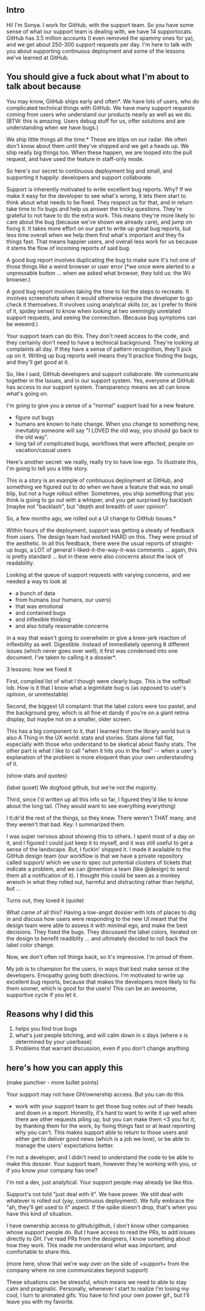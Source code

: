 ## Intro

Hi! I'm Sonya. I work for GitHub, with the support team. So you have some sense of what our support team is dealing with, we have 14 supportocats. GitHub has 3.5 million accounts (I even removed the spammy ones for ya), and we get about 250-300 support requests per day. I'm here to talk with you about supporting continuous deployment and some of the lessons we've learned at GitHub.

## You should give a fuck about what I'm about to talk about because

You may know, GitHub ships early and often*. We have lots of users, who do complicated technical things with GitHub. We have many support requests coming from users who understand our products nearly as well as we do. (BTW: this is amazing. Users debug stuff for us, offer solutions and are understanding when we have bugs.)

We ship little things all the time.* These are blips on our radar. We often don't know about them until they've shipped and we get a heads up.
We ship really big things too. When these happen, we are looped into the pull request, and have used the feature in staff-only mode.

So here's our secret to continuous deployment big and small, and supporting it happily: developers and support collaborate.

Support is inherently motivated to write excellent bug reports. Why? If we make it easy for the developer to see what's wrong, it lets them start to think about what needs to be fixed. They respect us for that, and in return take time to fix bugs and help us answer the tricky questions. They're grateful to not have to do the extra work. This means they're more likely to care about the bug (because we've shown we already care), and jump on fixing it. It takes more effort on our part to write up great bug reports, but less time overall when we help them find what's important and they fix things fast. That means happier users, and overall less work for us because it stems the flow of incoming reports of said bug.

A good bug report involves duplicating the bug to make sure it's not one of those things like a weird browser or user error (*we once were alerted to a unpressable button ... when we asked what browser, they told us: the Wii browser.) 

A good bug report involves taking the time to list the steps to recreate. It involves screenshots when it would otherwise require the developer to go check it themselves. It involves using analytical skills (or, as I prefer to think of it, spidey sense) to know when looking at two seemingly unrelated support requests, and seeing the connection. (Because bug symptoms can be weeeird.) 

Your support team can do this. They don't need access to the code, and they certainly don't need to have a technical background. They're looking at complaints all day. If they have a sense of pattern recognition, they'll pick up on it. Writing up bug reports well means they'll practice finding the bugs, and they'll get good at it.

So, like I said, GitHub developers and support collaborate. We communicate together in the Issues, and in our support system. Yes, everyone at GitHub has access to our support system. Transparency means we all can know what's going on.

I'm going to give you a sense of a "normal" support load for a new feature. 
* figure out bugs
* humans are known to hate change. When you change to something new, inevitably someone will say "I LOVED the old way, you should go back to the old way".
* long tail of complicated bugs, workflows that were affected, people on vacation/casual users

Here's another secret: we really, really try to have low ego. To illustrate this, I'm going to tell you a little story. 

This is a story is an example of continuous deployment at GitHub, and something we figured out to do when we have a feature that was no small blip, but not a huge rollout either. Sometimes, you ship something that you think is going to go out with a whisper, and you get surprised by backlash [maybe not "backlash", but "depth and breadth of user opinion".

So, a few months ago, we rolled out a UI change to GitHub Issues.*

Within hours of the deployment, support was getting a steady of feedback from users. The design team had worked HARD on this. They were proud of the aesthetic. In all this feedback, there were the usual reports of straight-up bugs, a LOT of general I-liked-it-the-way-it-was comments ... again, this is pretty standard ... but in these were also concerns about the lack of readability.

Looking at the queue of support requests with varying concerns, and we needed a way to look at
* a bunch of data
* from humans (our humans, our users)
* that was emotional
* and contained bugs
* and inflexible thinking
* and also totally reasonable concerns

in a way that wasn't going to overwhelm or give a knee-jerk reaction of inflexbility as well. Digestible. Instead of immediately opening 8 different issues (which never goes over well), it first was condensed into one document. I've taken to calling it a dossier*. 

3 lessons: how we fixed it

First, compiled list of what I though were clearly bugs. This is the softball lob. How is it that I know what a legimitate bug is (as opposed to user's opinion, or unretestable)

Second, the biggest UI complaint: that the label colors were too pastel, and the background grey, which is all fine et dandy if you're on a giant retina display, but maybe not on a smaller, older screen. 

This has a big component to it, that I learned from the library world but is also A Thing in the UX world: stats and stories. Stats alone fall flat, especially with those who understand to be sketical about flashy stats. The other part is what I like to call "when it hits you in the feel" -- when a user's explanation of the problem is more eloquent than your own understanding of it. 

(show stats and quotes)

(label quoet)
We dogfood github, but we're not the majority.

Third, since I'd written up all this info so far, I figured they'd like to know about the long tail. (They would want to see everything everything)

I tl;dr'd the rest of the things, so they knew. There weren't THAT many, and they weren't that bad. Key: I summarized them.

I was super nervous about showing this to others. I spent most of a day on it, and I figured I could just keep it to myself, and it was still useful to get a sense of the landscape. But, I fuckin' shipped it. I made it available to the GitHub design team (our workflow is that we have a private repository called support/ which we use to spec out potential clusters of tickets that indicate a problem, and we can @mention a team (like @design) to send them all a notification of it). I thought this could be seen as a monkey wrench in what they rolled out, harmful and distracting rather than helpful, but ... 

Turns out, they loved it
(quote)

What came of all this? Having a low-angst dossier with lots of places to dig in and discuss how users were responding to the new UI meant that the design team were able to assess it with minimal ego, and make the best decisions. They fixed the bugs. They discussed the label colors, iterated on the design to benefit readibilty ... and ultimately decided to roll back the label color change.

Now, we don't often roll things back, so it's impressive. I'm proud of them. 

My job is to champion for the users, in ways that best make sense ot the developers. Emopathy going both directions. I'm motivated to write up excellent bug reports, because that makes the developers more likely to fix them sooner, which is good for the users! This can be an awesome, supportive cycle if you let it. 

## Reasons why I did this

1. helps you find true bugs
2. what's just people bitching, and will calm down in x days (where x is determined by your userbase)
3. Problems that warrant discussion, even if you don't change anything


## here's how you can apply this

(make punchier - more bullet points)

Your support may not have GH/ownership access. But you can do this.

* work with your support team to get those bug notes out of their heads and down in a report. Honestly, it's hard to want to write it up well when there are other requests piling up, but you can make them <3 you for it, by thanking them for the work, by fixing things fast or at least reporting why you can't. This makes support able to return to those users and either get to deliver good news (which is a job we love), or be able to manage the users' expectations better.

I'm not a developer, and I didn't need to understand the code to be able to make this dossier. Your support team, however they're working with you, or if you know your company has one?

I'm not a dev, just analytical. Your support people may already be like this.

Support's not told "just deal with it". We have power. We still deal with whatever is rolled out (yay, continuous deployment). We fully embrace the "ah, they'll get used to it" aspect. If the spike doesn't drop, that's when you have this kind of situation.

I have ownership access to github/github, I don't know other companies whose support people do. But I have access to read the PRs, to add issues directly to GH. I've read PRs from the designers, I know something about how they work. This made me understand what was important, and comfortable to share this.

(more here, show that we're way over on the side of +support+ from the company where no one communicates beyond support)

These situations can be stressful, which means we need to able to stay calm and pragmatic. Personally, whenever I start to realize I'm losing my cool, I turn to animated gifs. You have to find your own power gif., but I'll leave you with my favorite. 
